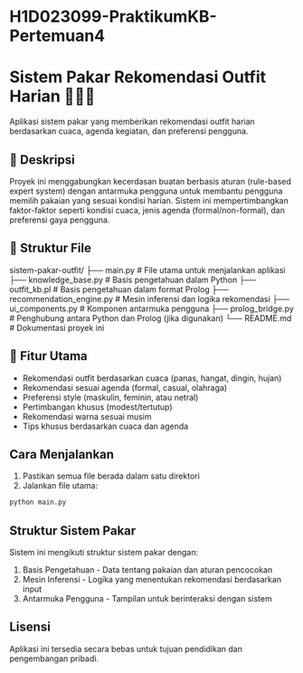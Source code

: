 # H1D023099-PraktikumKB-Pertemuan4

# Sistem Pakar Rekomendasi Outfit Harian 👗🧥👕

Aplikasi sistem pakar yang memberikan rekomendasi outfit harian berdasarkan cuaca, agenda kegiatan, dan preferensi pengguna.

## 📌 Deskripsi

Proyek ini menggabungkan kecerdasan buatan berbasis aturan (rule-based expert system) dengan antarmuka pengguna untuk membantu pengguna memilih pakaian yang sesuai kondisi harian. Sistem ini mempertimbangkan faktor-faktor seperti kondisi cuaca, jenis agenda (formal/non-formal), dan preferensi gaya pengguna.

## 📁 Struktur File

sistem-pakar-outfit/
├── main.py                  # File utama untuk menjalankan aplikasi
├── knowledge_base.py        # Basis pengetahuan dalam Python
├── outfit_kb.pl             # Basis pengetahuan dalam format Prolog
├── recommendation_engine.py # Mesin inferensi dan logika rekomendasi
├── ui_components.py         # Komponen antarmuka pengguna
├── prolog_bridge.py         # Penghubung antara Python dan Prolog (jika digunakan)
└── README.md                # Dokumentasi proyek ini

## 🚀 Fitur Utama

- Rekomendasi outfit berdasarkan cuaca (panas, hangat, dingin, hujan)
- Rekomendasi sesuai agenda (formal, casual, olahraga)
- Preferensi style (maskulin, feminin, atau netral)
- Pertimbangan khusus (modest/tertutup)
- Rekomendasi warna sesuai musim
- Tips khusus berdasarkan cuaca dan agenda

## Cara Menjalankan

1. Pastikan semua file berada dalam satu direktori
2. Jalankan file utama:
```bash
python main.py
```

## Struktur Sistem Pakar

Sistem ini mengikuti struktur sistem pakar dengan:
1. Basis Pengetahuan - Data tentang pakaian dan aturan pencocokan
2. Mesin Inferensi - Logika yang menentukan rekomendasi berdasarkan input
3. Antarmuka Pengguna - Tampilan untuk berinteraksi dengan sistem

## Lisensi

Aplikasi ini tersedia secara bebas untuk tujuan pendidikan dan pengembangan pribadi.
